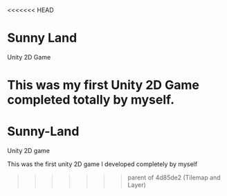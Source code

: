 <<<<<<< HEAD
# Sunny Land
Unity 2D Game

This was my first Unity 2D Game completed totally by myself.
=======
# Sunny-Land
Unity 2D game

This was the first unity 2D game I 
developed completely by myself
>>>>>>> parent of 4d85de2 (Tilemap and Layer)
